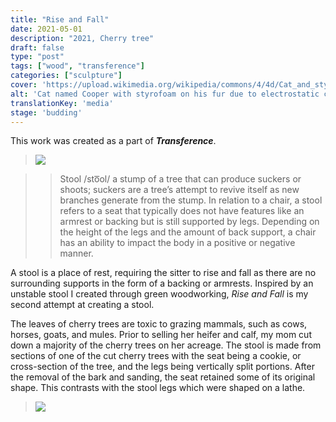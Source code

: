 ```yaml
---
title: "Rise and Fall"
date: 2021-05-01
description: "2021, Cherry tree"
draft: false
type: "post"
tags: ["wood", "transference"]
categories: ["sculpture"]
cover: 'https://upload.wikimedia.org/wikipedia/commons/4/4d/Cat_and_styrofoam_%E2%80%93_electrostatic_charge_%28235112299%29.jpg'
alt: 'Cat named Cooper with styrofoam on his fur due to electrostatic charge.'
translationKey: 'media'
stage: 'budding'
---
```


This work was created as a part of ***Transference***.

><img src='../images/riseandfall_detail1.JPG'></img>

>>Stool /sto͞ol/ a stump of a tree that can produce suckers or shoots; suckers are a tree’s attempt to revive itself as new branches generate from the stump. In relation to a chair, a stool refers to a seat that typically does not have features like an armrest or backing but is still supported by legs. Depending on the height of the legs and the amount of back support, a chair has an ability to impact the body in a positive or negative manner.

A stool is a place of rest, requiring the sitter to rise and fall as there are no surrounding supports in the form of a backing or armrests. Inspired by an unstable stool I created through green woodworking, *Rise and Fall* is my second attempt at creating a stool.

The leaves of cherry trees are toxic to grazing mammals, such as cows, horses, goats, and mules. Prior to selling her heifer and calf, my mom cut down a majority of the cherry trees on her acreage. The stool is made from sections of one of the cut cherry trees with the seat being a cookie, or cross-section of the tree, and the legs being vertically split portions. After the removal of the bark and sanding, the seat retained some of its original shape. This contrasts with the stool legs which were shaped on a lathe.

><img src='../images/riseandfall_full.JPG'></img>
